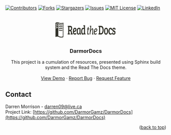 <a name="readme-top"></a>

[![Contributors][contributors-shield]][contributors-url]
[![Forks][forks-shield]][forks-url]
[![Stargazers][stars-shield]][stars-url]
[![Issues][issues-shield]][issues-url]
[![MIT License][license-shield]][license-url]
[![LinkedIn][linkedin-shield]][linkedin-url]


<!-- PROJECT LOGO -->
<br />
<div align="center">
  <a href="https://github.com/DarmorGamz/DarmorDocs">
    <img src=".static/logo.png" alt="Logo" width="200" height="60">
  </a>
<h3 align="center">DarmorDocs</h3>

  <p align="center">
    This project is a cumulation of resources, presented using Sphinx build system and the Read The Docs theme.
    <br />
    <br />
    <a href="https://darmorgamz.github.io/DarmorDocs/">View Demo</a>
    ·
    <a href="https://github.com/DarmorGamz/DarmorDocs/issues">Report Bug</a>
    ·
    <a href="https://github.com/DarmorGamz/DarmorDocs/issues">Request Feature</a>
  </p>
</div>

<!-- CONTACT -->
## Contact
Darren Morrison - darren09@live.ca   
Project Link: [https://github.com/DarmorGamz/DarmorDocs](https://github.com/DarmorGamz/DarmorDocs)
<p align="right">(<a href="#readme-top">back to top</a>)</p>


<!-- MARKDOWN LINKS & IMAGES -->
[contributors-shield]: https://img.shields.io/github/contributors/DarmorGamz/DarmorDocs.svg?style=for-the-badge
[contributors-url]: https://github.com/DarmorGamz/DarmorDocs/graphs/contributors
[forks-shield]: https://img.shields.io/github/forks/DarmorGamz/DarmorDocs.svg?style=for-the-badge
[forks-url]: https://github.com/DarmorGamz/DarmorDocs/network/members
[stars-shield]: https://img.shields.io/github/stars/DarmorGamz/DarmorDocs.svg?style=for-the-badge
[stars-url]: https://github.com/DarmorGamz/DarmorDocs/stargazers
[issues-shield]: https://img.shields.io/github/issues/DarmorGamz/DarmorDocs.svg?style=for-the-badge
[issues-url]: https://github.com/DarmorGamz/DarmorDocs/issues
[license-shield]: https://img.shields.io/github/license/DarmorGamz/DarmorDocs.svg?style=for-the-badge
[license-url]: https://github.com/DarmorGamz/DarmorDocs/blob/master/LICENSE.md
[linkedin-shield]: https://img.shields.io/badge/-LinkedIn-black.svg?style=for-the-badge&logo=linkedin&colorB=555
[linkedin-url]: https://linkedin.com/in/darren--morrison
[product-screenshot]: images/screenshot.png

[C.com]: https://img.shields.io/badge/c-%2300599C.svg?style=for-the-badge&logo=c&logoColor=white
[C-url]: https://www.cprogramming.com
[Linux.com]: https://img.shields.io/badge/Linux-FCC624?style=for-the-badge&logo=linux&logoColor=black
[Linux-url]: https://aws.amazon.com/amazon-linux-2/
[Espressif]: https://img.shields.io/badge/espressif-E7352C.svg?style=for-the-badge&logo=espressif&logoColor=white
[Espressif-url]: https://docs.espressif.com/projects/esp-idf/en/latest/esp32/get-started/
